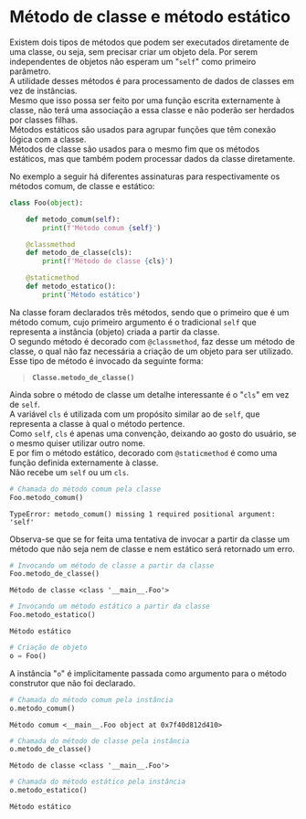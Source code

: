 # Método de classe e método estático

Existem dois tipos de métodos que podem ser executados diretamente de uma
classe, ou seja, sem precisar criar um objeto dela.
Por serem independentes de objetos não esperam um "`self`" como primeiro
parâmetro.  
A utilidade desses métodos é para processamento de dados de classes em vez de
instâncias.  
Mesmo que isso possa ser feito por uma função escrita externamente à classe,
não terá uma associação a essa classe e não poderão ser herdados por classes
filhas.  
Métodos estáticos são usados para agrupar funções que têm conexão lógica com a
classe.  
Métodos de classe são usados para o mesmo fim que os métodos estáticos, mas
que também podem processar dados da classe diretamente.  
  
No exemplo a seguir há diferentes assinaturas para respectivamente os métodos
comum, de classe e estático:

```python
class Foo(object):

    def metodo_comum(self):
        print(f'Método comum {self}')

    @classmethod
    def metodo_de_classe(cls):
        print(f'Método de classe {cls}')

    @staticmethod
    def metodo_estatico():
        print('Método estático')
```

Na classe foram declarados três métodos, sendo que o primeiro que é um método
comum, cujo primeiro argumento é o tradicional `self` que representa a
instância (objeto) criada a partir da classe.  
O segundo método é decorado com `@classmethod`, faz desse um método de classe,
o qual não faz necessária a criação de um objeto para ser utilizado.  
Esse tipo de método é invocado da seguinte forma:  
   
  > **`Classe.metodo_de_classe()`**  

Ainda sobre o método de classe um detalhe interessante é o "`cls`" em vez de
`self`.  
A variável `cls` é utilizada com um propósito similar ao de `self`, que
representa a classe à qual o método pertence.  
Como `self`, `cls` é apenas uma convenção, deixando ao gosto do usuário, se o
mesmo quiser utilizar outro nome.  
E por fim o método estático, decorado com `@staticmethod` é como uma função
definida externamente à classe.  
Não recebe um `self` ou um `cls`.  
  
```python
# Chamada do método comum pela classe
Foo.metodo_comum()
```

```
TypeError: metodo_comum() missing 1 required positional argument: 'self'
```

Observa-se que se for feita uma tentativa de invocar a partir da classe um
método que não seja nem de classe e nem estático será retornado um erro.  
  
```python
# Invocando um método de classe a partir da classe
Foo.metodo_de_classe()
```

```
Método de classe <class '__main__.Foo'>
```

```python
# Invocando um método estático a partir da classe
Foo.metodo_estatico()
```

```
Método estático
```

```python
# Criação de objeto
o = Foo()
```

A instância "`o`" é implicitamente passada como argumento para o método
construtor que não foi declarado.  
  
```python
# Chamada do método comum pela instância
o.metodo_comum()
```

```
Método comum <__main__.Foo object at 0x7f40d812d410>
```

```python
# Chamada do método de classe pela instância
o.metodo_de_classe()
```

```
Método de classe <class '__main__.Foo'>
```

```python
# Chamada do método estático pela instância
o.metodo_estatico()
```

```
Método estático
```
